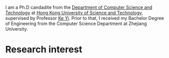 I am a Ph.D candadite from the [Department of Computer Science and Technology](https://cse.hkust.edu.hk/) at [Hong Kong University of Science and Technology](https://hkust.edu.hk/home), supervised by Professor [Ke Yi](https://www.cse.ust.hk/~yike/).   Prior to that, I received my Bachelor Degree of Engineering from the Computer Science Department at Zhejiang University.

# Research interest
